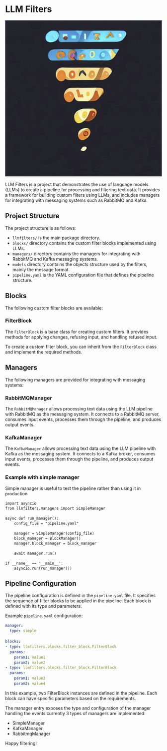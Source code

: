 # LLM Filters

<img src="https://github.com/piratos/llmfilters/blob/main/llmfilters/assets/logo.png" width="600" height="500">

LLM Filters is a project that demonstrates the use of language models (LLMs) to create a pipeline for processing and filtering text data. It provides a framework for building custom filters using LLMs, and includes managers for integrating with messaging systems such as RabbitMQ and Kafka.

## Project Structure

The project structure is as follows:


- `llmfilters/` is the main package directory.
- `blocks/` directory contains the custom filter blocks implemented using LLMs.
- `managers/` directory contains the managers for integrating with RabbitMQ and Kafka messaging systems.
- `models` directory contains the objects structure used by the filters, mainly the message format.
- `pipeline.yaml` is the YAML configuration file that defines the pipeline structure.

## Blocks

The following custom filter blocks are available:

### FilterBlock

The `FilterBlock` is a base class for creating custom filters. It provides methods for applying changes, refusing input, and handling refused input.

To create a custom filter block, you can inherit from the `FilterBlock` class and implement the required methods.

## Managers

The following managers are provided for integrating with messaging systems:

### RabbitMQManager

The `RabbitMQManager` allows processing text data using the LLM pipeline with RabbitMQ as the messaging system. It connects to a RabbitMQ server, consumes input events, processes them through the pipeline, and produces output events.

### KafkaManager

The `KafkaManager` allows processing text data using the LLM pipeline with Kafka as the messaging system. It connects to a Kafka broker, consumes input events, processes them through the pipeline, and produces output events.

### Example with simple manager

Simple manager is useful to test the pipeline rather than using it in production

```
import asyncio
from llmfilters.managers import SimpleManager

async def run_manager():
    config_file = "pipeline.yaml"

    manager = SimpleManager(config_file)
    block_manager = BlockManager()
    manager.block_manager = block_manager

    await manager.run()

if __name__ == '__main__':
    asyncio.run(run_manager())
```

## Pipeline Configuration

The pipeline configuration is defined in the `pipeline.yaml` file. It specifies the sequence of filter blocks to be applied in the pipeline. Each block is defined with its type and parameters.

Example `pipeline.yaml` configuration:

```yaml
manager:
  type: simple

blocks:
- type: llmfilters.blocks.filter_block.FilterBlock
  params:
    param1: value1
    param2: value2
- type: llmfilters.blocks.filter_block.FilterBlock
  params:
    param1: value3
    param2: value4
```

In this example, two FilterBlock instances are defined in the pipeline. Each block can have specific parameters based on the requirements.

The manager entry exposes the type and configuration of the manager handling the events
currently 3 types of managers are implemented:
- SimpleManager
- KafkaManager
- RabbitmqManager

Happy filtering!
